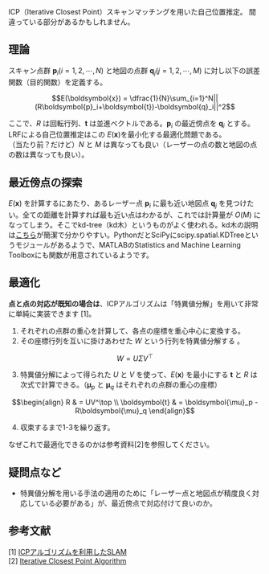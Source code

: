 ICP（Iterative Closest Point）スキャンマッチングを用いた自己位置推定。
間違っている部分があるかもしれません。

## 理論
スキャン点群 $\boldsymbol{p}_i (i = 1, 2, \cdots, N)$ と地図の点群 $\boldsymbol{q}_j (j = 1, 2, \cdots, M)$ に対し以下の誤差関数（目的関数）を定義する。
```math
E(\boldsymbol{x}) = \dfrac{1}{N}\sum_{i=1}^N||(R\boldsymbol{p}_i+\boldsymbol{t})-\boldsymbol{q}_i||^2
```
ここで、$R$ は回転行列、$\boldsymbol{t}$ は並進ベクトルである。$\boldsymbol{p}_i$ の最近傍点を $\boldsymbol{q}_i$ とする。  
LRFによる自己位置推定はこの $E(\boldsymbol{x})$を最小化する最適化問題である。  
（当たり前？だけど）$N$ と $M$ は異なっても良い（レーザーの点の数と地図の点の数は異なっても良い）。

## 最近傍点の探索
$E(\boldsymbol{x})$ を計算するにあたり、あるレーザー点 $\boldsymbol{p}_i$ に最も近い地図点 $\boldsymbol{q}_j$ を見つけたい。全ての距離を計算すれば最も近い点はわかるが、これでは計算量が $O(M)$ になってしまう。そこでkd-tree（kd木）というものがよく使われる。kd木の説明は[こちら](https://myenigma.hatenablog.com/entry/2020/06/14/205753)が簡潔で分かりやすい。PythonだとSciPyにscipy.spatial.KDTreeというモジュールがあるようで、MATLABのStatistics and Machine Learning Toolboxにも関数が用意されているようです。

## 最適化
**点と点の対応が既知の場合は**、ICPアルゴリズムは「特異値分解」を用いて非常に単純に実装できます [1]。
1. それぞれの点群の重心を計算して、各点の座標を重心中心に変換する。
2. その座標行列を互いに掛けあわせた $W$ という行列を特異値分解する 。
```math
W = U\Sigma V^\top
```
3. 特異値分解によって得られた $U$ と $V$ を使って、$E(\boldsymbol{x})$ を最小にする $\boldsymbol{t}$ と $R$ は次式で計算できる。（$\boldsymbol{\mu}_p$ と $\boldsymbol{\mu}_q$ はそれぞれの点群の重心の座標）
```math
\begin{align}
R & = UV^\top \\
\boldsymbol{t} & = \boldsymbol{\mu}_p - R\boldsymbol{\mu}_q
\end{align}
```
4. 収束するまで1-3を繰り返す。

なぜこれで最適化できるのかは参考資料[2]を参照してください。

## 疑問点など
- 特異値分解を用いる手法の適用のために「レーザー点と地図点が精度良く対応している必要がある」が、最近傍点で対応付けて良いのか。

## 参考文献
[1] [ICPアルゴリズムを利用したSLAM](https://myenigma.hatenablog.com/entry/20140617/1402971928)  
[2] [Iterative Closest Point Algorithm](http://ais.informatik.uni-freiburg.de/teaching/ss11/robotics/slides/17-icp.pdf)
